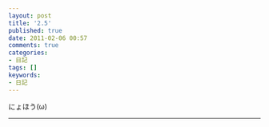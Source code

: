 ```yaml
---
layout: post
title: '2.5'
published: true
date: 2011-02-06 00:57
comments: true
categories:
- 日記
tags: []
keywords:
- 日記
---
```

にょほう(ω)

---

